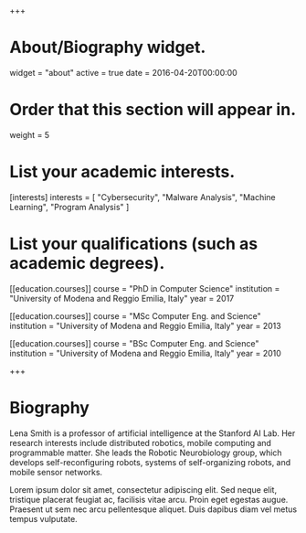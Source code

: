 +++
# About/Biography widget.
widget = "about"
active = true
date = 2016-04-20T00:00:00

# Order that this section will appear in.
weight = 5

# List your academic interests.
[interests]
  interests = [
    "Cybersecurity",
    "Malware Analysis",
    "Machine Learning",
    "Program Analysis"
  ]

# List your qualifications (such as academic degrees).
[[education.courses]]
  course = "PhD in Computer Science"
  institution = "University of Modena and Reggio Emilia, Italy"
  year = 2017

[[education.courses]]
  course = "MSc Computer Eng. and Science"
  institution = "University of Modena and Reggio Emilia, Italy"
  year = 2013

[[education.courses]]
  course = "BSc Computer Eng. and Science"
  institution = "University of Modena and Reggio Emilia, Italy"
  year = 2010

+++

# Biography

Lena Smith is a professor of artificial intelligence at the Stanford AI Lab. Her research interests include distributed robotics, mobile computing and programmable matter. She leads the Robotic Neurobiology group, which develops self-reconfiguring robots, systems of self-organizing robots, and mobile sensor networks.

Lorem ipsum dolor sit amet, consectetur adipiscing elit. Sed neque elit, tristique placerat feugiat ac, facilisis vitae arcu. Proin eget egestas augue. Praesent ut sem nec arcu pellentesque aliquet. Duis dapibus diam vel metus tempus vulputate.
